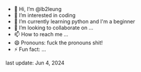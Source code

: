 - 👋 Hi, I’m @lb2leung
- 👀 I’m interested in coding
- 🌱 I’m currently learning python and I'm a beginner
- 💞️ I’m looking to collaborate on ...
- 📫 How to reach me ...
- 😄 Pronouns: fuck the pronouns shit!
- ⚡ Fun fact: ...

<!---
lb2leung/lb2leung is a ✨ special ✨ repository because its `README.md` (this file) appears on your GitHub profile.
You can click the Preview link to take a look at your changes.
--->
last update: Jun 4, 2024
